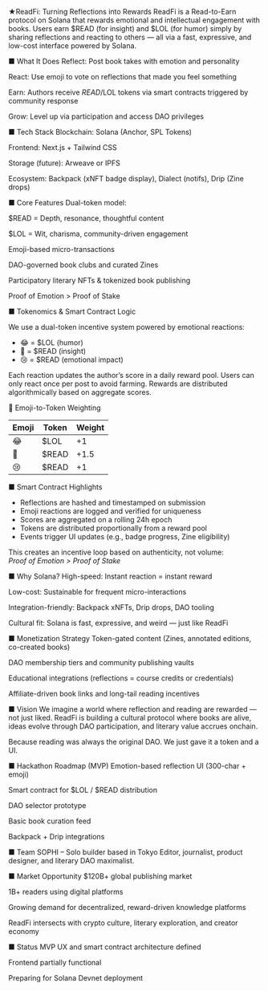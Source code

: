 ★ReadFi: Turning Reflections into Rewards
ReadFi is a Read-to-Earn protocol on Solana that rewards emotional and intellectual engagement with books.
Users earn $READ (for insight) and $LOL (for humor) simply by sharing reflections and reacting to others — all via a fast, expressive, and low-cost interface powered by Solana.

■ What It Does
Reflect: Post book takes with emotion and personality

React: Use emoji to vote on reflections that made you feel something

Earn: Authors receive $READ/$LOL tokens via smart contracts triggered by community response

Grow: Level up via participation and access DAO privileges

■ Tech Stack
Blockchain: Solana (Anchor, SPL Tokens)

Frontend: Next.js + Tailwind CSS

Storage (future): Arweave or IPFS

Ecosystem: Backpack (xNFT badge display), Dialect (notifs), Drip (Zine drops)

■ Core Features
Dual-token model:

$READ = Depth, resonance, thoughtful content

$LOL = Wit, charisma, community-driven engagement

Emoji-based micro-transactions

DAO-governed book clubs and curated Zines

Participatory literary NFTs & tokenized book publishing

Proof of Emotion > Proof of Stake

■ Tokenomics & Smart Contract Logic

We use a dual-token incentive system powered by emotional reactions:

- 😂 = $LOL (humor)
- 🧠 = $READ (insight)
- 😢 = $READ (emotional impact)

Each reaction updates the author’s score in a daily reward pool. Users can only react once per post to avoid farming. Rewards are distributed algorithmically based on aggregate scores.

🧠 Emoji-to-Token Weighting

| Emoji | Token | Weight |
|-------|--------|--------|
| 😂     | $LOL   | +1     |
| 🧠     | $READ  | +1.5   |
| 😢     | $READ  | +1     |

■ Smart Contract Highlights

- Reflections are hashed and timestamped on submission
- Emoji reactions are logged and verified for uniqueness
- Scores are aggregated on a rolling 24h epoch
- Tokens are distributed proportionally from a reward pool
- Events trigger UI updates (e.g., badge progress, Zine eligibility)

This creates an incentive loop based on authenticity, not volume:  
*Proof of Emotion > Proof of Stake*

■ Why Solana?
High-speed: Instant reaction = instant reward

Low-cost: Sustainable for frequent micro-interactions

Integration-friendly: Backpack xNFTs, Drip drops, DAO tooling

Cultural fit: Solana is fast, expressive, and weird — just like ReadFi

■ Monetization Strategy
Token-gated content (Zines, annotated editions, co-created books)

DAO membership tiers and community publishing vaults

Educational integrations (reflections = course credits or credentials)

Affiliate-driven book links and long-tail reading incentives

■ Vision
We imagine a world where reflection and reading are rewarded — not just liked.
ReadFi is building a cultural protocol where books are alive, ideas evolve through DAO participation, and literary value accrues onchain.

Because reading was always the original DAO. We just gave it a token and a UI.

■ Hackathon Roadmap (MVP)
 Emotion-based reflection UI (300-char + emoji)

 Smart contract for $LOL / $READ distribution

 DAO selector prototype

 Basic book curation feed

 Backpack + Drip integrations

■ Team
SOPHI – Solo builder based in Tokyo
Editor, journalist, product designer, and literary DAO maximalist.

■ Market Opportunity
$120B+ global publishing market

1B+ readers using digital platforms

Growing demand for decentralized, reward-driven knowledge platforms

ReadFi intersects with crypto culture, literary exploration, and creator economy

■ Status
MVP UX and smart contract architecture defined

Frontend partially functional

Preparing for Solana Devnet deployment
